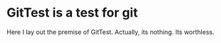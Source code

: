 # GitTest is a test for git

Here I lay out the premise of GitTest. Actually, its nothing. Its worthless.